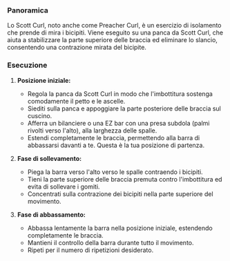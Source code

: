 ### Panoramica
Lo Scott Curl, noto anche come Preacher Curl, è un esercizio di isolamento che prende di mira i bicipiti. Viene eseguito su una panca da Scott Curl, che aiuta a stabilizzare la parte superiore delle braccia ed eliminare lo slancio, consentendo una contrazione mirata del bicipite.

### Esecuzione
1. **Posizione iniziale:**
   - Regola la panca da Scott Curl in modo che l'imbottitura sostenga comodamente il petto e le ascelle.
   - Siediti sulla panca e appoggiare la parte posteriore delle braccia sul cuscino.
   - Afferra un bilanciere o una EZ bar con una presa subdola (palmi rivolti verso l'alto), alla larghezza delle spalle.
   - Estendi completamente le braccia, permettendo alla barra di abbassarsi davanti a te. Questa è la tua posizione di partenza.

2. **Fase di sollevamento:**
   - Piega la barra verso l'alto verso le spalle contraendo i bicipiti.
   - Tieni la parte superiore delle braccia premuta contro l'imbottitura ed evita di sollevare i gomiti.
   - Concentrati sulla contrazione dei bicipiti nella parte superiore del movimento.

3. **Fase di abbassamento:**
   - Abbassa lentamente la barra nella posizione iniziale, estendendo completamente le braccia.
   - Mantieni il controllo della barra durante tutto il movimento.
   - Ripeti per il numero di ripetizioni desiderato.